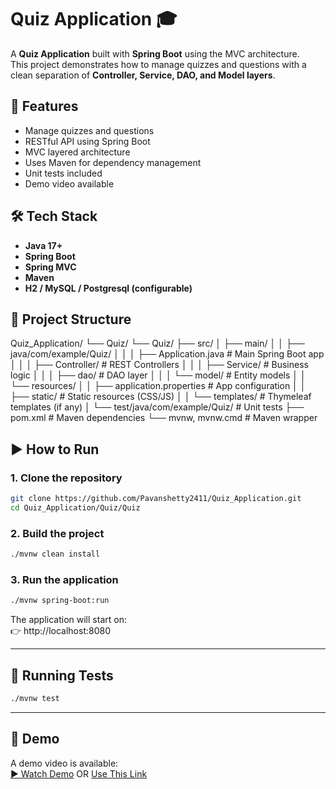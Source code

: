 # Quiz Application 🎓

A **Quiz Application** built with **Spring Boot** using the MVC architecture.  
This project demonstrates how to manage quizzes and questions with a clean separation of **Controller, Service, DAO, and Model layers**.


## 📌 Features
- Manage quizzes and questions
- RESTful API using Spring Boot
- MVC layered architecture
- Uses Maven for dependency management
- Unit tests included
- Demo video available


## 🛠️ Tech Stack
- **Java 17+**
- **Spring Boot**
- **Spring MVC**
- **Maven**
- **H2 / MySQL / Postgresql (configurable)**



## 📂 Project Structure
Quiz_Application/
└── Quiz/
└── Quiz/
├── src/
│ ├── main/
│ │ ├── java/com/example/Quiz/
│ │ │ ├── Application.java # Main Spring Boot app
│ │ │ ├── Controller/ # REST Controllers
│ │ │ ├── Service/ # Business logic
│ │ │ ├── dao/ # DAO layer
│ │ │ └── model/ # Entity models
│ │ └── resources/
│ │ ├── application.properties # App configuration
│ │ ├── static/ # Static resources (CSS/JS)
│ │ └── templates/ # Thymeleaf templates (if any)
│ └── test/java/com/example/Quiz/ # Unit tests
├── pom.xml # Maven dependencies
└── mvnw, mvnw.cmd # Maven wrapper



## ▶️ How to Run

### 1. Clone the repository
```bash
git clone https://github.com/Pavanshetty2411/Quiz_Application.git
cd Quiz_Application/Quiz/Quiz
```

### 2. Build the project
```bash
./mvnw clean install
```

### 3. Run the application
```bash
./mvnw spring-boot:run
```

The application will start on:  
👉 http://localhost:8080

---

## 🧪 Running Tests
```bash
./mvnw test
```

---

## 🎥 Demo
A demo video is available:  
[▶️ Watch Demo](assets/demo/demo.mp4)
OR
[Use This Link](https://jumpshare.com/s/dWYpcbdwpj0IWPvV5iuj)
